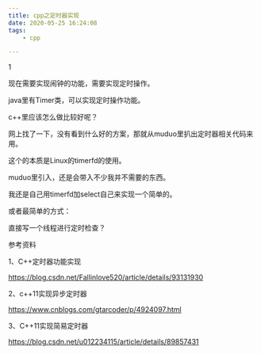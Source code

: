 ```yaml
---
title: cpp之定时器实现
date: 2020-05-25 16:24:08
tags:
	- cpp

---
```


1

现在需要实现闹钟的功能，需要实现定时操作。

java里有Timer类，可以实现定时操作功能。

c++里应该怎么做比较好呢？

网上找了一下，没有看到什么好的方案，那就从muduo里扒出定时器相关代码来用。

这个的本质是Linux的timerfd的使用。

muduo里引入，还是会带入不少我并不需要的东西。

我还是自己用timerfd加select自己来实现一个简单的。



或者最简单的方式：

直接写一个线程进行定时检查？



参考资料

1、C++定时器功能实现

https://blog.csdn.net/Fallinlove520/article/details/93131930

2、c++11实现异步定时器

https://www.cnblogs.com/gtarcoder/p/4924097.html

3、C++11实现简易定时器

https://blog.csdn.net/u012234115/article/details/89857431
